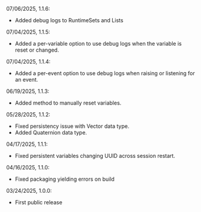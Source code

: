 07/06/2025, 1.1.6:
 - Added debug logs to RuntimeSets and Lists

07/04/2025, 1.1.5:
 - Added a per-variable option to use debug logs when the variable is reset or changed.

07/04/2025, 1.1.4:
 - Added a per-event option to use debug logs when raising or listening for an event.

06/19/2025, 1.1.3:
 - Added method to manually reset variables.

05/28/2025, 1.1.2:
 - Fixed persistency issue with Vector data type.
 - Added Quaternion data type.

04/17/2025, 1.1.1:
 - Fixed persistent variables changing UUID across session restart.

04/16/2025, 1.1.0:
 - Fixed packaging yielding errors on build

03/24/2025, 1.0.0:
 - First public release